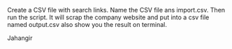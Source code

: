 Create a CSV file with search links. Name the CSV file ans import.csv.
Then run the script.
It will scrap the company website and put into a csv file named output.csv also show you the result on terminal.

Jahangir
